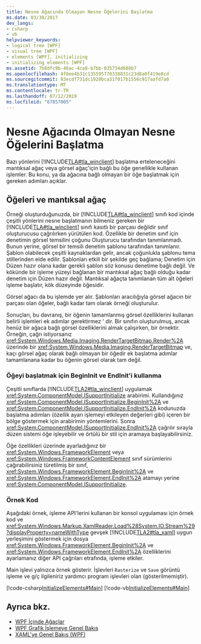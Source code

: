 ```yaml
---
title: Nesne Ağacında Olmayan Nesne Öğelerini Başlatma
ms.date: 03/30/2017
dev_langs:
- csharp
- vb
helpviewer_keywords:
- logical tree [WPF]
- visual tree [WPF]
- elements [WPF], initializing
- initializing elements [WPF]
ms.assetid: 7b8dfc9b-46ac-4ce8-b7bb-035734d688b7
ms.openlocfilehash: 4f8ee4b31c135595770338831c23d8a0f419e8cd
ms.sourcegitcommit: 83ecdf731dc1920bca31f017b1556c917aafd7a0
ms.translationtype: MT
ms.contentlocale: tr-TR
ms.lasthandoff: 07/12/2019
ms.locfileid: "67857005"
---
```

# <a name="initialization-for-object-elements-not-in-an-object-tree"></a>Nesne Ağacında Olmayan Nesne Öğelerini Başlatma
Bazı yönlerini [!INCLUDE[TLA#tla_winclient](../../../../includes/tlasharptla-winclient-md.md)] başlatma erteleneceğini mantıksal ağaç veya görsel ağaç'için bağlı bu öğe genellikle kullanan işlemler. Bu konu, ya da ağacına bağlı olmayan bir öğe başlatmak için gereken adımları açıklar.  

## <a name="elements-and-the-logical-tree"></a>Öğeleri ve mantıksal ağaç  
 Örneği oluşturduğunuzda, bir [!INCLUDE[TLA#tla_winclient](../../../../includes/tlasharptla-winclient-md.md)] sınıfı kod içinde çeşitli yönlerini nesne başlatmanın bilmeniz gereken bir [!INCLUDE[TLA#tla_winclient](../../../../includes/tlasharptla-winclient-md.md)] sınıfı kasıtlı bir parçası değildir sınıf oluşturucusu çağrılırken yürütülen kod. Özellikle bir denetim sınıf için denetimin görsel temsilini çoğunu Oluşturucu tarafından tanımlanmadı. Bunun yerine, görsel bir temsili denetim şablonu tarafından tanımlanır. Şablon olabilecek çeşitli kaynaklardan gelir, ancak çoğunlukla şablonu tema stillerinden elde edilir. Şablonları etkili bir şekilde geç bağlama; Denetim için Düzen hazır olana kadar gerekli şablon söz konusu denetime bağlı değil. Ve kökünde bir işleme yüzeyi bağlanan bir mantıksal ağaç bağlı olduğu kadar denetim için Düzen hazır değil. Mantıksal ağaçta tanımlanan tüm alt öğeleri işleme başlatır, kök düzeyinde öğesidir.  
  
 Görsel ağacı da bu işlemde yer alır. Şablonları aracılığıyla görsel ağacın bir parçası olan öğeler, bağlı kadar tam olarak örneği oluşturulur.  
  
 Sonuçları, bu davranış, bir öğenin tamamlanmış görsel özelliklerini kullanan belirli işlemleri ek adımlar gerektirmez ' dir. Bir sınıfın oluşturulmuş, ancak henüz bir ağaca bağlı görsel özelliklerini almak çalışırken, bir örnektir. Örneğin, çağrı istiyorsanız <xref:System.Windows.Media.Imaging.RenderTargetBitmap.Render%2A> üzerinde bir <xref:System.Windows.Media.Imaging.RenderTargetBitmap> ve, kaçı görsel ağaç olarak bağlı olmayan bir öğedir ek başlatma adımlar tamamlanana kadar bu öğenin görsel olarak tam değil.  
  
### <a name="using-begininit-and-endinit-to-initialize-the-element"></a>Öğeyi başlatmak için BeginInit ve EndInit'i kullanma  
 Çeşitli sınıflarda [!INCLUDE[TLA2#tla_winclient](../../../../includes/tla2sharptla-winclient-md.md)] uygulamak <xref:System.ComponentModel.ISupportInitialize> arabirimi. Kullandığınız <xref:System.ComponentModel.ISupportInitialize.BeginInit%2A> ve <xref:System.ComponentModel.ISupportInitialize.EndInit%2A> kodunuzda başlatma adımları (özellik ayarı işlemeyi etkileyen değerleri gibi) içeren bir bölge göstermek için arabirimin yöntemlerini. Sonra <xref:System.ComponentModel.ISupportInitialize.EndInit%2A> çağrılır sırayla düzen sistemi öğe işleyebilir ve örtülü bir stil için aramaya başlayabilirsiniz.  
  
 Öğe özellikleri üzerinde ayarladığınız bir <xref:System.Windows.FrameworkElement> veya <xref:System.Windows.FrameworkContentElement> sınıf sürümlerini çağırabilirsiniz türetilmiş bir sınıf, <xref:System.Windows.FrameworkElement.BeginInit%2A> ve <xref:System.Windows.FrameworkElement.EndInit%2A> atamayı yerine <xref:System.ComponentModel.ISupportInitialize>.  
  
### <a name="sample-code"></a>Örnek Kod  
 Aşağıdaki örnek, işleme API'lerini kullanan bir konsol uygulaması için örnek kod ve <xref:System.Windows.Markup.XamlReader.Load%28System.IO.Stream%29?displayProperty=nameWithType> gevşek [!INCLUDE[TLA2#tla_xaml](../../../../includes/tla2sharptla-xaml-md.md)] uygun yerleşimini göstermek için dosya <xref:System.Windows.FrameworkElement.BeginInit%2A> ve <xref:System.Windows.FrameworkElement.EndInit%2A> özelliklerini ayarlamanız diğer API çağrıları etrafında, işleme etkiler.  
  
 Main işlevi yalnızca örnek gösterir. İşlevleri `Rasterize` ve `Save` görüntü işleme ve g/ç ilgileniriz yardımcı program işlevleri olan (gösterilmemiştir).  
  
 [!code-csharp[InitializeElements#Main](~/samples/snippets/csharp/VS_Snippets_Wpf/InitializeElements/CSharp/initializeelements.cs#main)]
 [!code-vb[InitializeElements#Main](~/samples/snippets/visualbasic/VS_Snippets_Wpf/InitializeElements/VisualBasic/initializeelements.vb#main)]  
  
## <a name="see-also"></a>Ayrıca bkz.

- [WPF İçinde Ağaçlar](trees-in-wpf.md)
- [WPF Grafik İşlemeye Genel Bakış](../graphics-multimedia/wpf-graphics-rendering-overview.md)
- [XAML'ye Genel Bakış (WPF)](xaml-overview-wpf.md)
